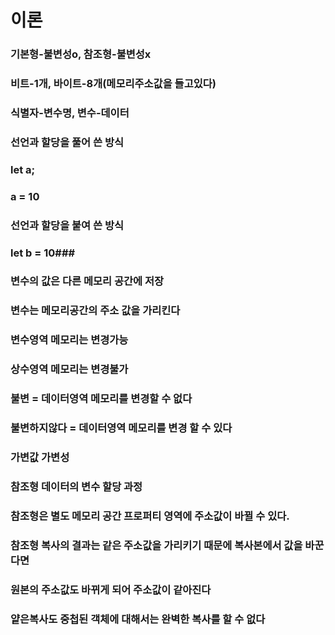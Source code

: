 # 이론

### 기본형-불변성o, 참조형-불변성x
### 비트-1개, 바이트-8개(메모리주소값을 들고있다)
### 식별자-변수명, 변수-데이터

### 선언과 할당을 풀어 쓴 방식
### let a;
### a = 10
### 선언과 할당을 붙여 쓴 방식
### let b = 10###

### 변수의 값은 다른 메모리 공간에 저장 
### 변수는 메모리공간의 주소 값을 가리킨다
### 변수영역 메모리는 변경가능
### 상수영역 메모리는 변경불가
### 불변 = 데이터영역 메모리를 변경할 수 없다 
### 불변하지않다 = 데이터영역 메모리를 변경 할 수 있다
 
### 가변값 가변성
### 참조형 데이터의 변수 할당 과정
### 참조형은 별도 메모리 공간 프로퍼티 영역에 주소값이 바뀔 수 있다.
### 참조형 복사의 결과는 같은 주소값을 가리키기 때문에 복사본에서 값을 바꾼다면 
### 원본의 주소값도 바뀌게 되어 주소값이 같아진다


### 얕은복사도 중첩된 객체에 대해서는 완벽한 복사를 할 수 없다
